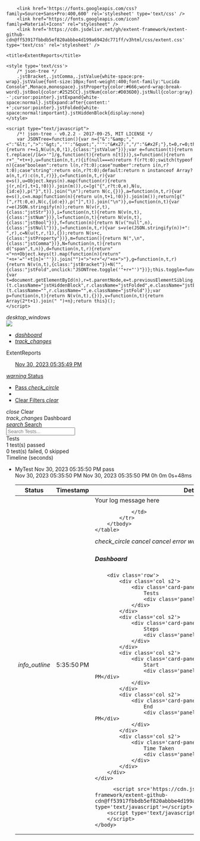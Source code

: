 



<!DOCTYPE html>
<html>
<head>
	<meta charset='utf-8' /> 
	<meta name='description' content='' />
	<meta name='robots' content='noodp, noydir' />
	<meta name='viewport' content='width=device-width, initial-scale=1' />
	<meta id="timeStampFormat" name="timeStampFormat" content='MMM d, yyyy hh:mm:ss a'/>
	
        <link href='https://fonts.googleapis.com/css?family=Source+Sans+Pro:400,600' rel='stylesheet' type='text/css' />
        <link href="https://fonts.googleapis.com/icon?family=Material+Icons" rel="stylesheet" />
        <link href='https://cdn.jsdelivr.net/gh/extent-framework/extent-github-cdn@ff53917fbbdb5ef820abbbe4d199a6942dc771ff/v3html/css/extent.css' type='text/css' rel='stylesheet' />
	
	<title>ExtentReports</title>

	<style type='text/css'>
		/* json-tree */
		.jstBracket,.jstComma,.jstValue{white-space:pre-wrap}.jstValue{font-size:10px;font-weight:400;font-family:"Lucida Console",Monaco,monospace}.jstProperty{color:#666;word-wrap:break-word}.jstBool{color:#2525CC}.jstNum{color:#D036D0}.jstNull{color:gray}.jstStr{color:#2DB669}.jstFold:after{content:' -';cursor:pointer}.jstExpand{white-space:normal}.jstExpand:after{content:' +';cursor:pointer}.jstFolded{white-space:normal!important}.jstHiddenBlock{display:none}
	</style>
	
	<script type="text/javascript">
		/*! json-tree - v0.2.2 - 2017-09-25, MIT LICENSE */
		var JSONTree=function(){var n={"&":"&amp;","<":"&lt;",">":"&gt;",'"':"&quot;","'":"&#x27;","/":"&#x2F;"},t=0,r=0;this.create=function(n,t){return r+=1,N(u(n,0,!1),{class:"jstValue"})};var e=function(t){return t.replace(/[&<>'"]/g,function(t){return n[t]})},s=function(){return r+"_"+t++},u=function(n,t,r){if(null===n)return f(r?t:0);switch(typeof n){case"boolean":return l(n,r?t:0);case"number":return i(n,r?t:0);case"string":return o(n,r?t:0);default:return n instanceof Array?a(n,t,r):c(n,t,r)}},c=function(n,t,r){var e=s(),u=Object.keys(n).map(function(r){return j(r,n[r],t+1,!0)}).join(m()),c=[g("{",r?t:0,e),N(u,{id:e}),p("}",t)].join("\n");return N(c,{})},a=function(n,t,r){var e=s(),c=n.map(function(n){return u(n,t+1,!0)}).join(m());return[g("[",r?t:0,e),N(c,{id:e}),p("]",t)].join("\n")},o=function(n,t){var r=e(JSON.stringify(n));return N(v(r,t),{class:"jstStr"})},i=function(n,t){return N(v(n,t),{class:"jstNum"})},l=function(n,t){return N(v(n,t),{class:"jstBool"})},f=function(n){return N(v("null",n),{class:"jstNull"})},j=function(n,t,r){var s=v(e(JSON.stringify(n))+": ",r),c=N(u(t,r,!1),{});return N(s+c,{class:"jstProperty"})},m=function(){return N(",\n",{class:"jstComma"})},N=function(n,t){return d("span",t,n)},d=function(n,t,r){return"<"+n+Object.keys(t).map(function(n){return" "+n+'="'+t[n]+'"'}).join("")+">"+r+"</"+n+">"},g=function(n,t,r){return N(v(n,t),{class:"jstBracket"})+N("",{class:"jstFold",onclick:"JSONTree.toggle('"+r+"')"})};this.toggle=function(n){var t=document.getElementById(n),r=t.parentNode,e=t.previousElementSibling;""===t.className?(t.className="jstHiddenBlock",r.className="jstFolded",e.className="jstExpand"):(t.className="",r.className="",e.className="jstFold")};var p=function(n,t){return N(v(n,t),{})},v=function(n,t){return Array(2*t+1).join(" ")+n};return this}();
	</script>
</head>
	<body class='extent standard default hide-overflow '>
		<div id='theme-selector' alt='Click to toggle theme. To enable by default, use theme configuration.' title='Click to toggle theme. To enable by default, use theme configuration.'>
			<span><i class='material-icons'>desktop_windows</i></span>
		</div>
<nav>
	<div class="nav-wrapper">
		<a href="#!" class="brand-logo black"><img src="https://cdn.rawgit.com/extent-framework/extent-github-cdn/d74480e/commons/img/logo.png"></a>
		<!-- slideout menu -->
		<ul id='slide-out' class='side-nav fixed hide-on-med-and-down'>
			<li class='waves-effect active'><a href='#!' view='test-view' onclick="configureView(0);chartsView('test');"><i class='material-icons'>dashboard</i></a></li>
						<li class='waves-effect'><a href='#!' onclick="configureView(-1);chartsView('dashboard');" view='dashboard-view'><i class='material-icons'>track_changes</i></a></li>
		</ul>
		<!-- report name -->
		<span class='report-name'>ExtentReports</span>
		<!-- report headline -->
		<span class='report-headline'></span>
		<!-- nav-right -->
		<ul id='nav-mobile' class='right hide-on-med-and-down nav-right'>
			<a href='#!'>
			<span class='label blue darken-3 suite-start-time'>Nov 30, 2023 05:35:49 PM</span>
			</a>
		</ul>
	</div>
</nav>		<!-- container -->
		<div class='container'>
<div id='test-view' class='view'>
	<section id='controls'>
		<div class='controls grey lighten-4'>
			<!-- test toggle -->
			<div class='chip transparent'>
				<a class='dropdown-button tests-toggle' data-activates='tests-toggle' data-constrainwidth='true' data-beloworigin='true' data-hover='true' href='#'>
				<i class='material-icons'>warning</i> Status
				</a>
				<ul id='tests-toggle' class='dropdown-content'>
										<li status='pass'><a href='#!'>Pass <i class='material-icons green-text'>check_circle</i></a></li>
					<li class='divider'></li>
					<li status='clear' clear='true'><a href='#!'>Clear Filters <i class='material-icons'>clear</i></a></li>
				</ul>
			</div>
			<!-- test toggle -->
			<!-- category toggle -->
			<!-- category toggle -->
			<!-- clear filters -->
			<div class='chip transparent hide'>
				<a class='' id='clear-filters' alt='Clear Filters' title='Clear Filters'>
				<i class='material-icons'>close</i> Clear
				</a>
			</div>
			<!-- clear filters -->
			<!-- enable dashboard -->
			<div id='toggle-test-view-charts' class='chip transparent'>
				<a class='pink-text' id='enable-dashboard' alt='Enable Dashboard' title='Enable Dashboard'>
				<i class='material-icons'>track_changes</i> Dashboard
				</a>
			</div>
			<!-- enable dashboard -->
			<!-- search -->
			<div class='chip transparent' alt='Search Tests' title='Search Tests'>
				<a href="#" class='search-div'>
				<i class='material-icons'>search</i> Search
				</a>
				<div class='input-field left hide'>
					<input id='search-tests' type='text' class='validate browser-default' placeholder='Search Tests...'>
				</div>
			</div>
			<!-- search -->
		</div>
	</section>
<div id='test-view-charts' class='subview-full'>
    <div id='charts-row' class='row nm-v nm-h'>
        <div class='col s12 m12 l12 np-h'>
            <div class='card-panel nm-v'>
                <div class='left panel-name'>Tests</div>
                <div class='chart-box' style="max-height:94px;">
                    <canvas id='parent-analysis' width='90' height='70'></canvas>
                </div>
                <div class='block text-small'>
                    <span class='tooltipped' data-position='top' data-tooltip='100%'><span class='strong'>1</span> test(s) passed</span>
                </div>
                <div class='block text-small'>
                    <span class='strong tooltipped' data-position='top' data-tooltip='0%'>0</span> test(s) failed, <span class='strong tooltipped' data-position='top' data-tooltip='0%'>0</span> skipped
                </div>
            </div>
        </div>
    </div>
    <div id="timeline-chart" class="row nm-v nm-h">
        <div class="col s12 m12 l12 np-h">
            <div class="card-panel">
                <div class='left panel-name'>Timeline (seconds)</div>
                <div class="chart-box" style="width:98%;max-height:145px;">
                    <canvas id="timeline" height="120"></canvas>
                </div>
            </div>
        </div>
    </div>
</div>	<div class='subview-left left'>
		<div class='view-summary'>
			<ul id='test-collection' class='test-collection'>
				<li class='test displayed active  pass' status='pass' bdd='false' test-id='1'>
					<div class='test-heading'>
						<span class='test-name'>MyTest</span>
						<span class='test-time'>Nov 30, 2023 05:35:50 PM</span>
						<span class='test-status right pass'>pass</span>
					</div>
					<div class='test-content hide'>
<div class='test-time-info'>
	<span class='label start-time'>Nov 30, 2023 05:35:50 PM</span>
	<span class='label end-time'>Nov 30, 2023 05:35:50 PM</span>
	<span class='label time-taken grey lighten-1 white-text'>0h 0m 0s+48ms</span>
</div>
<div class='test-steps'>
	<table class='bordered table-results'>
		<thead>
			<tr>
				<th>Status</th>
				<th>Timestamp</th>
				<th>Details</th>
			</tr>
		</thead>
		<tbody>
			<tr class='log' status='info'>
				<td class='status info' title='info' alt='info'><i class='material-icons'>info_outline</i></td>
				<td class='timestamp'>5:35:50 PM</td>
				<td class='step-details'>
						Your log message here
					
				</td>
			</tr>
		</tbody>
	</table>
</div>
					</div>
				</li>
			</ul>
		</div>
	</div>
	<!-- subview left -->
	<div class='subview-right left'>
		<div class='view-summary'>
			<div id='step-filters' class="right sr-filters">
				<a class="btn-floating waves-effect waves-light green" status="pass" alt="pass" title="pass"><i class="material-icons">check_circle</i></a>
				<a class="btn-floating waves-effect waves-light red" status="fail" alt="fail" title="fail"><i class="material-icons">cancel</i></a>
				<a class="btn-floating waves-effect waves-light red darken-4" status="fatal" alt="fatal" title="fatal"><i class="material-icons">cancel</i></a>
				<a class="btn-floating waves-effect waves-light pink text-lighten-1" status="error" alt="error" title="error"><i class="material-icons">error</i></a>
				<a class="btn-floating waves-effect waves-light orange" alt="warning" status="warning" title="warning"><i class="material-icons">warning</i></a>
				<a class="btn-floating waves-effect waves-light teal" status="skip" alt="skip" title="skip"><i class="material-icons">redo</i></a>
				<a class="btn-floating waves-effect waves-light grey" status="clear" alt="Clear filters" title="Clear filters"><i class="material-icons">clear</i></a>
			</div>
			<h5 class='test-name'></h5>
		</div>
	</div>
	<!-- subview right -->
</div>
<!-- test view --><!-- category view --><!-- exception view --><div id='dashboard-view' class='view hide'>
	<div class='card-panel transparent np-v'>
		<h5>Dashboard</h5>

		<div class='row'>
			<div class='col s2'>
				<div class='card-panel r'>
					Tests
					<div class='panel-lead'>1</div>
				</div>
			</div>
			<div class='col s2'>
				<div class='card-panel r'>
					Steps
					<div class='panel-lead'>0</div>
				</div>
			</div>
			<div class='col s2'>
				<div class='card-panel r'>
					Start
					<div class='panel-lead'>Nov 30, 2023 05:35:49 PM</div>
				</div>
			</div>
			<div class='col s2'>
				<div class='card-panel r'>
			 		End
			 		<div class='panel-lead'>Nov 30, 2023 05:35:50 PM</div>
				</div>
			</div>
			<div class='col s2'>
				<div class='card-panel r'>
					Time Taken
					<div class='panel-lead'>0h 0m 0s+599ms</div>
				</div>
			</div>
		</div>
	</div>
</div>
<!-- dashboard view -->
<!-- testrunner-logs view -->		</div>
		<!-- container -->
		<script>
			var statusGroup = {
                parentCount: 1,
				passParent: 1,
				failParent: 0,
				fatalParent: 0,
				errorParent: 0,
				warningParent: 0,
				skipParent: 0,
				exceptionsParent: 0,
				childCount: 0,
				passChild: 0,
				failChild: 0,
				fatalChild: 0,
				errorChild: 0,
				warningChild: 0,
				skipChild: 0,
				infoChild: 0,
				debugChild: 0,
				exceptionsChild: 0,
				grandChildCount: 0,
				passGrandChild: 0,
				failGrandChild: 0,
				fatalGrandChild: 0,
				errorGrandChild: 0,
				warningGrandChild: 0,
				skipGrandChild: 0,
				infoGrandChild: 0,
				debugGrandChild: 0,
				exceptionsGrandChild: 0,
			};
		</script>
		<script>
			var timeline = {
			        "MyTest":0.048
			};
		</script>
	
		  <script src='https://cdn.jsdelivr.net/gh/extent-framework/extent-github-cdn@ff53917fbbdb5ef820abbbe4d199a6942dc771ff/v3html/js/extent.js' type='text/javascript'></script>
		<script type='text/javascript'>
		</script>
	</body>
</html>
